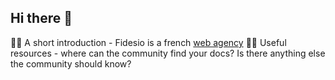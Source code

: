 ## Hi there 👋




🙋‍♀️ A short introduction - Fidesio is a french [web agency](https://www.fidesio.com) 
👩‍💻 Useful resources - where can the community find your docs? Is there anything else the community should know?


